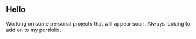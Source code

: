 ## Hello
Working on some personal projects that will appear soon. Always looking to add on to my portfolio.

